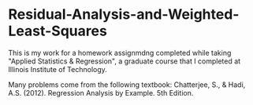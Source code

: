 # Residual-Analysis-and-Weighted-Least-Squares

This is my work for a homework assignmdng completed while taking "Applied Statistics &amp; Regression", a graduate course that I completed at Illinois Institute of Technology. 

Many problems come from the following textbook: 
Chatterjee, S., &amp; Hadi, A.S. (2012). Regression Analysis by Example. 5th Edition.

